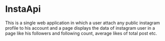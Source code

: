 # InstaApi
This is a single web application in which a user attach any public instagram profile to his account and a page displays the data of instagram user in a page like his followers and following count, average likes of total post etc.  
